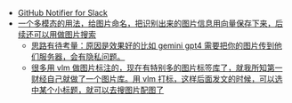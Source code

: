 - [GitHub Notifier for Slack](https://github-notifier.ericfu.me/)
- [一个多模态的用法，给图片命名，把识别出来的图片信息用向量保存下来，后续还可以用做图片搜索](https://twitter.com/dotey/status/1751436030903812569)
	- [思路有待考量：原因是效果好的比如 gemini gpt4 需要把你的图片传到他们服务器，会有隐私问题。](https://twitter.com/yihong0618/status/1751438381509476553)
	- [很多用 vlm 做图片标注的，现在有特别多的图片标签库了，就我所知第一财经自己就做了一个图片库。用 vlm 打标，这样后面发文的时候，可以选中某个小标题，就可以去搜图片配图了](https://twitter.com/Yangyixxxx/status/1751438819721973865)